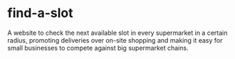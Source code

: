 # find-a-slot
A website to check the next available slot in every supermarket in a certain radius, promoting deliveries over on-site shopping and making it easy for small businesses to compete against big supermarket chains.
